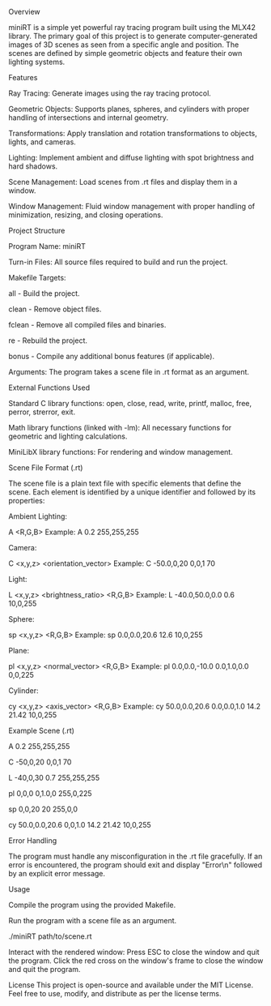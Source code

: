 Overview

miniRT is a simple yet powerful ray tracing program built using the MLX42 library. 
The primary goal of this project is to generate computer-generated images of 3D scenes as seen from a specific angle and position. 
The scenes are defined by simple geometric objects and feature their own lighting systems.


Features

Ray Tracing: Generate images using the ray tracing protocol.

Geometric Objects: Supports planes, spheres, and cylinders with proper handling of intersections and internal geometry.

Transformations: Apply translation and rotation transformations to objects, lights, and cameras.

Lighting: Implement ambient and diffuse lighting with spot brightness and hard shadows.

Scene Management: Load scenes from .rt files and display them in a window.

Window Management: Fluid window management with proper handling of minimization, resizing, and closing operations.


Project Structure

Program Name: miniRT

Turn-in Files: All source files required to build and run the project.

Makefile Targets:

all - Build the project.

clean - Remove object files.

fclean - Remove all compiled files and binaries.

re - Rebuild the project.

bonus - Compile any additional bonus features (if applicable).

Arguments: The program takes a scene file in .rt format as an argument.


External Functions Used

Standard C library functions: open, close, read, write, printf, malloc, free, perror, strerror, exit.

Math library functions (linked with -lm): All necessary functions for geometric and lighting calculations.

MiniLibX library functions: For rendering and window management.


Scene File Format (.rt)

The scene file is a plain text file with specific elements that define the scene. Each element is identified by a unique identifier and followed by its properties:

Ambient Lighting:

A <ratio> <R,G,B>
Example: A 0.2 255,255,255

Camera:

C <x,y,z> <orientation_vector> <FOV>
Example: C -50.0,0,20 0,0,1 70

Light:

L <x,y,z> <brightness_ratio> <R,G,B>
Example: L -40.0,50.0,0.0 0.6 10,0,255

Sphere:

sp <x,y,z> <diameter> <R,G,B>
Example: sp 0.0,0.0,20.6 12.6 10,0,255

Plane:

pl <x,y,z> <normal_vector> <R,G,B>
Example: pl 0.0,0.0,-10.0 0.0,1.0,0.0 0,0,225

Cylinder:

cy <x,y,z> <axis_vector> <diameter> <height> <R,G,B>
Example: cy 50.0,0.0,20.6 0.0,0.0,1.0 14.2 21.42 10,0,255

Example Scene (.rt)

A 0.2 255,255,255

C -50,0,20 0,0,1 70

L -40,0,30 0.7 255,255,255

pl 0,0,0 0,1.0,0 255,0,225

sp 0,0,20 20 255,0,0

cy 50.0,0.0,20.6 0,0,1.0 14.2 21.42 10,0,255


Error Handling

The program must handle any misconfiguration in the .rt file gracefully. 
If an error is encountered, the program should exit and display "Error\n" followed by an explicit error message.


Usage

Compile the program using the provided Makefile.

Run the program with a scene file as an argument.

./miniRT path/to/scene.rt

Interact with the rendered window:
Press ESC to close the window and quit the program.
Click the red cross on the window's frame to close the window and quit the program.

License
This project is open-source and available under the MIT License. Feel free to use, modify, and distribute as per the license terms.
